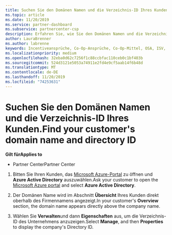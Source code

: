```yaml
---
title: Suchen Sie den Domänen Namen und die Verzeichnis-ID Ihres Kunden. Partner Center
ms.topic: article
ms.date: 11/20/2019
ms.service: partner-dashboard
ms.subservice: partnercenter-csp
description: Erfahren Sie, wie Sie den Domänen Namen und die Verzeichnis-ID Ihres Kunden beim Einreichen eines Anspruchs finden.
author: LauraBrenner
ms.author: labrenne
keywords: Incentiveansprüche, Co-Op-Ansprüche, Co-Op-Mittel, OSA, ISV, Umsatzzuordnung, Domänenname, Verzeichnis-ID
ms.localizationpriority: medium
ms.openlocfilehash: 32eba0d62c7256f1c88ccbfac110ceb0c1bf403b
ms.sourcegitcommit: 524d3121e5053a74911e2fd4e9cf5aab14f6b48d
ms.translationtype: MT
ms.contentlocale: de-DE
ms.lasthandoff: 11/20/2019
ms.locfileid: "74253631"
---
```

# <a name="find-your-customers-domain-name-and-directory-id"></a><span data-ttu-id="44121-104">Suchen Sie den Domänen Namen und die Verzeichnis-ID Ihres Kunden.</span><span class="sxs-lookup"><span data-stu-id="44121-104">Find your customer's domain name and directory ID</span></span>

<span data-ttu-id="44121-105">**Gilt für**</span><span class="sxs-lookup"><span data-stu-id="44121-105">**Applies to**</span></span>

-  <span data-ttu-id="44121-106">Partner Center</span><span class="sxs-lookup"><span data-stu-id="44121-106">Partner Center</span></span>

1.  <span data-ttu-id="44121-107">Bitten Sie Ihren Kunden, das [Microsoft Azure-Portal](https://ms.portal.azure.com/#home) zu öffnen und **Azure Active Directory** auszuwählen.</span><span class="sxs-lookup"><span data-stu-id="44121-107">Ask your customer to open the [Microsoft Azure portal](https://ms.portal.azure.com/#home) and select **Azure Active Directory**.</span></span> 

2.  <span data-ttu-id="44121-108">Der Domänen Name wird im Abschnitt **Übersicht** Ihres Kunden direkt oberhalb des Firmennamens angezeigt.</span><span class="sxs-lookup"><span data-stu-id="44121-108">In your customer's **Overview** section, the domain name appears directly above the company name.</span></span>  

3.  <span data-ttu-id="44121-109">Wählen Sie **Verwalten**und dann **Eigenschaften** aus, um die Verzeichnis-ID des Unternehmens anzuzeigen.</span><span class="sxs-lookup"><span data-stu-id="44121-109">Select **Manage**, and then **Properties** to display the company's Directory ID.</span></span>
